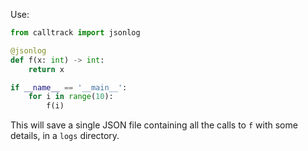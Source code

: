 Use: 

```py
from calltrack import jsonlog

@jsonlog
def f(x: int) -> int:
    return x

if __name__ == '__main__':
    for i in range(10):
        f(i)
```

This will save a single JSON file containing all the calls to `f` with some details, in a `logs` directory.